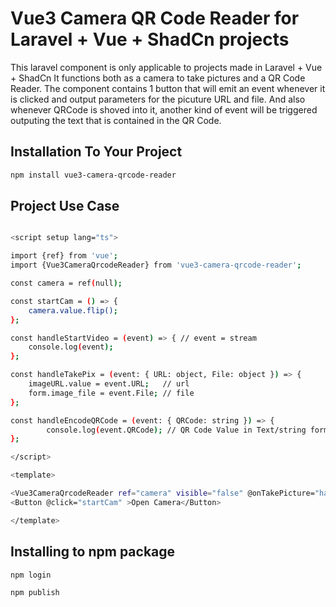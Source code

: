 # Vue3 Camera QR Code Reader for Laravel + Vue + ShadCn projects

This laravel component is only applicable to projects made in Laravel + Vue + ShadCn
It functions both as a camera to take pictures and a QR Code Reader. The component contains
1 button that will emit an event whenever it is clicked and output parameters for the picuture URL and file.
And also whenever QRCode is shoved into it, another kind of event will be triggered outputing the text that is
contained in the QR Code.

## Installation To Your Project

```sh
npm install vue3-camera-qrcode-reader
```

## Project Use Case

```sh

<script setup lang="ts">

import {ref} from 'vue';
import {Vue3CameraQrcodeReader} from 'vue3-camera-qrcode-reader';

const camera = ref(null);

const startCam = () => {
    camera.value.flip();
};

const handleStartVideo = (event) => { // event = stream
    console.log(event);
};

const handleTakePix = (event: { URL: object, File: object }) => {
    imageURL.value = event.URL;   // url
    form.image_file = event.File; // file
};

const handleEncodeQRCode = (event: { QRCode: string }) => {
        console.log(event.QRCode); // QR Code Value in Text/string form
};

</script>

<template>

<Vue3CameraQrcodeReader ref="camera" visible="false" @onTakePicture="handleTakePix" @onEncodeQRCode="handleEncodeQRCode" @onStartVideo="handleStartVideo"/>
<Button @click="startCam" >Open Camera</Button>

</template>

```

## Installing to npm package

```sh
npm login
```

```sh
npm publish
```

